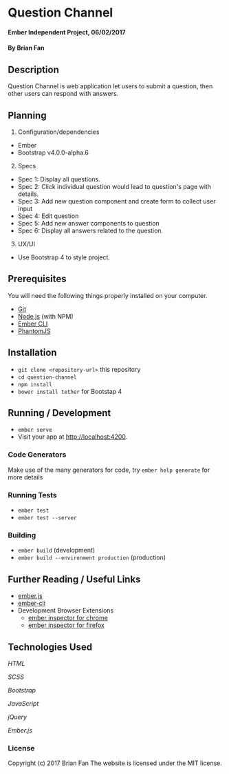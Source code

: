 # Question Channel

#### Ember Independent Project, 06/02/2017

#### By Brian Fan

## Description

Question Channel is web application let users to submit a question, then other users can respond with answers.

## Planning

1. Configuration/dependencies
  * Ember
  * Bootstrap v4.0.0-alpha.6

2. Specs
  * Spec 1: Display all questions.
  * Spec 2: Click individual question would lead to question's page with details.
  * Spec 3: Add new question component and create form to collect user input
  * Spec 4: Edit question
  * Spec 5: Add new answer components to question
  * Spec 6: Display all answers related to the question.

3. UX/UI
  * Use Bootstrap 4 to style project.

## Prerequisites

You will need the following things properly installed on your computer.

* [Git](https://git-scm.com/)
* [Node.js](https://nodejs.org/) (with NPM)
* [Ember CLI](https://ember-cli.com/)
* [PhantomJS](http://phantomjs.org/)

## Installation

* `git clone <repository-url>` this repository
* `cd question-channel`
* `npm install`
* `bower install tether` for Bootstap 4

## Running / Development

* `ember serve`
* Visit your app at [http://localhost:4200](http://localhost:4200).

### Code Generators

Make use of the many generators for code, try `ember help generate` for more details

### Running Tests

* `ember test`
* `ember test --server`

### Building

* `ember build` (development)
* `ember build --environment production` (production)

## Further Reading / Useful Links

* [ember.js](http://emberjs.com/)
* [ember-cli](https://ember-cli.com/)
* Development Browser Extensions
  * [ember inspector for chrome](https://chrome.google.com/webstore/detail/ember-inspector/bmdblncegkenkacieihfhpjfppoconhi)
  * [ember inspector for firefox](https://addons.mozilla.org/en-US/firefox/addon/ember-inspector/)

## Technologies Used

_HTML_

_SCSS_

_Bootstrap_

_JavaScript_

_jQuery_

_Ember.js_

### License

Copyright (c) 2017 Brian Fan
The website is licensed under the MIT license.
